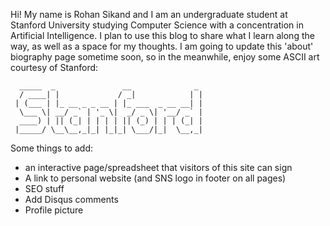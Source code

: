 Hi! My name is Rohan Sikand and I am an undergraduate student at Stanford University studying Computer Science with a concentration in Artificial Intelligence. I plan to use this blog to share what I learn along the way, as well as a space for my thoughts. I am going to update this 'about' biography page sometime soon, so in the meanwhile, enjoy some ASCII art courtesy of Stanford:

      _____  _               __              _
      / ____| |             / _|            | |
     | (___ | |_ __ _ _ __ | |_ ___  _ __ __| |
      \___ \| __/ _` | '_ \|  _/ _ \| '__/ _` |
      ____) | || (_| | | | | || (_) | | | (_| |
     |_____/ \__\__,_|_| |_|_| \___/|_|  \__,_|


Some things to add: 
- an interactive page/spreadsheet that visitors of this site can sign 
- A link to personal website (and SNS logo in footer on all pages) 
- SEO stuff 
- Add Disqus comments 
- Profile picture 
